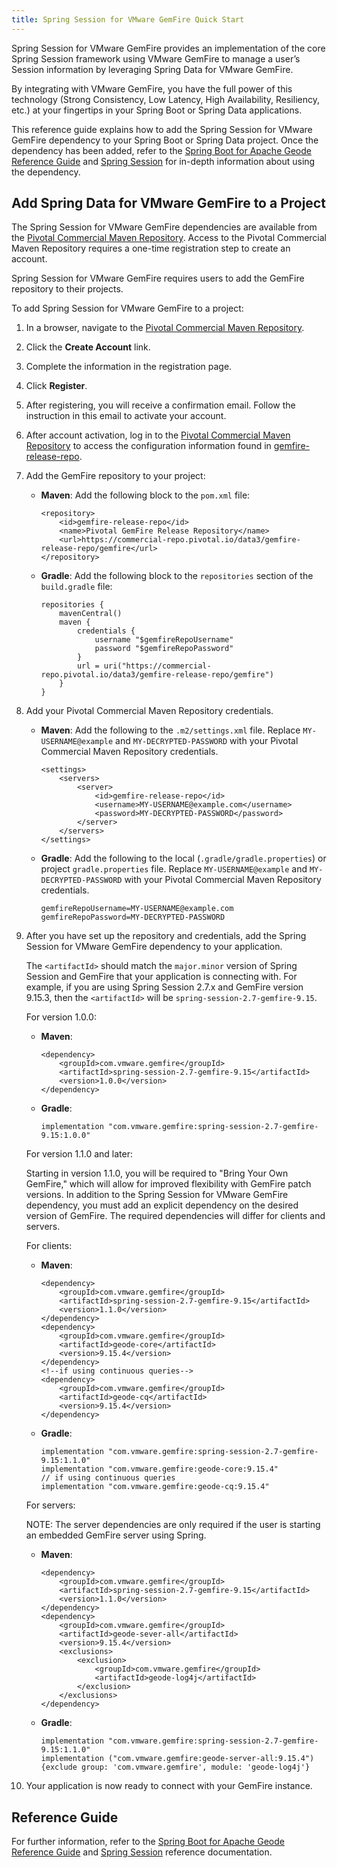 ```yaml
---
title: Spring Session for VMware GemFire Quick Start
---
```


Spring Session for VMware GemFire provides an implementation of the core Spring Session framework using VMware GemFire to manage a user’s Session information by leveraging Spring Data for VMware GemFire.

By integrating with VMware GemFire, you have the full power of this technology (Strong Consistency, Low Latency, High Availability, Resiliency, etc.) at your fingertips in your Spring Boot or Spring Data applications.

This reference guide explains how to add the Spring Session for VMware GemFire dependency to your Spring Boot or Spring Data project. Once the dependency has been added, refer to the [Spring Boot for Apache Geode Reference Guide](https://docs.spring.io/spring-boot-data-geode-build/current/reference/html5/) and [Spring Session](https://docs.spring.io/spring-session-data-geode/docs/current/reference/html5/) for in-depth information about using the dependency.


## Add Spring Data for VMware GemFire to a Project

The Spring Session for VMware GemFire dependencies are available from the [Pivotal Commercial Maven Repository](https://commercial-repo.pivotal.io/login/auth). Access to the Pivotal Commercial Maven Repository requires a one-time registration step to create an account.

Spring Session for VMware GemFire requires users to add the GemFire repository to their projects.

To add Spring Session for VMware GemFire to a project:

1. In a browser, navigate to the [Pivotal Commercial Maven Repository](https://commercial-repo.pivotal.io/login/auth).

1. Click the **Create Account** link.

1. Complete the information in the registration page.

1. Click **Register**.

1. After registering, you will receive a confirmation email. Follow the instruction in this email to activate your account.

1. After account activation, log in to the [Pivotal Commercial Maven Repository](https://commercial-repo.pivotal.io/login/auth) to access the configuration information found in [gemfire-release-repo](https://commercial-repo.pivotal.io/repository/gemfire-release-repo).

1. Add the GemFire repository to your project:

    * **Maven**: Add the following block to the `pom.xml` file:

        ```
        <repository>
            <id>gemfire-release-repo</id>
            <name>Pivotal GemFire Release Repository</name>
            <url>https://commercial-repo.pivotal.io/data3/gemfire-release-repo/gemfire</url>
        </repository>
        ```

    * **Gradle**: Add the following block to the `repositories` section of the `build.gradle` file:

        ```
        repositories {
            mavenCentral()
            maven {
                credentials {
                    username "$gemfireRepoUsername"
                    password "$gemfireRepoPassword"
                }
                url = uri("https://commercial-repo.pivotal.io/data3/gemfire-release-repo/gemfire")
            }
        }
        ```

1. Add your Pivotal Commercial Maven Repository credentials.

    * **Maven**: Add the following to the `.m2/settings.xml` file. Replace `MY-USERNAME@example` and `MY-DECRYPTED-PASSWORD` with your Pivotal Commercial Maven Repository credentials.

        ```
        <settings>
            <servers>
                <server>
                    <id>gemfire-release-repo</id>
                    <username>MY-USERNAME@example.com</username>
                    <password>MY-DECRYPTED-PASSWORD</password>
                </server>
            </servers>
        </settings>
        ```

    * **Gradle**: Add the following to the local (`.gradle/gradle.properties`) or project `gradle.properties` file. Replace `MY-USERNAME@example` and `MY-DECRYPTED-PASSWORD` with your Pivotal Commercial Maven Repository credentials.

        ```
        gemfireRepoUsername=MY-USERNAME@example.com 
        gemfireRepoPassword=MY-DECRYPTED-PASSWORD
        ```

1. After you have set up the repository and credentials, add the Spring Session for VMware GemFire dependency to your application.

    The `<artifactId>` should match the `major.minor` version of Spring Session and GemFire that your application is connecting with. For example, if you are using Spring Session 2.7.x and GemFire version 9.15.3, then the `<artifactId>` will be `spring-session-2.7-gemfire-9.15`.

    For version 1.0.0:

    * **Maven**:

        ```
        <dependency>
            <groupId>com.vmware.gemfire</groupId>
            <artifactId>spring-session-2.7-gemfire-9.15</artifactId>
            <version>1.0.0</version>
        </dependency>

        ```

    * **Gradle**:

        ```
        implementation "com.vmware.gemfire:spring-session-2.7-gemfire-9.15:1.0.0"
        ```

    For version 1.1.0 and later:

    Starting in version 1.1.0, you will be required to "Bring Your Own GemFire," which will allow for improved flexibility with GemFire patch versions. In addition to the Spring Session for VMware GemFire dependency, you must add an explicit dependency on the desired version of GemFire. The required dependencies will differ for clients and servers.

    For clients:

    * **Maven**:

        ```
        <dependency>
            <groupId>com.vmware.gemfire</groupId>
            <artifactId>spring-session-2.7-gemfire-9.15</artifactId>
            <version>1.1.0</version>
        </dependency>
        <dependency>
            <groupId>com.vmware.gemfire</groupId>
            <artifactId>geode-core</artifactId>
            <version>9.15.4</version>
        </dependency>
        <!--if using continuous queries-->
        <dependency>
            <groupId>com.vmware.gemfire</groupId>
            <artifactId>geode-cq</artifactId>
            <version>9.15.4</version>
        </dependency>
        ```

    * **Gradle**:

        ```
        implementation "com.vmware.gemfire:spring-session-2.7-gemfire-9.15:1.1.0"
        implementation "com.vmware.gemfire:geode-core:9.15.4"
        // if using continuous queries
        implementation "com.vmware.gemfire:geode-cq:9.15.4"
        ```

    For servers:

    NOTE: The server dependencies are only required if the user is starting an embedded GemFire server using Spring.

    * **Maven**:

        ```
        <dependency>
            <groupId>com.vmware.gemfire</groupId>
            <artifactId>spring-session-2.7-gemfire-9.15</artifactId>
            <version>1.1.0</version>
        </dependency>
        <dependency>
            <groupId>com.vmware.gemfire</groupId>
            <artifactId>geode-sever-all</artifactId>
            <version>9.15.4</version>
            <exclusions>
                <exclusion>
                    <groupId>com.vmware.gemfire</groupId>
                    <artifactId>geode-log4j</artifactId>
                </exclusion>
            </exclusions>
        </dependency>
        ```

    * **Gradle**:

        ```
        implementation "com.vmware.gemfire:spring-session-2.7-gemfire-9.15:1.1.0"
        implementation ("com.vmware.gemfire:geode-server-all:9.15.4"){exclude group: 'com.vmware.gemfire', module: 'geode-log4j'}
        ```

1. Your application is now ready to connect with your GemFire instance.

## Reference Guide

For further information, refer to the [Spring Boot for Apache Geode Reference Guide](https://docs.spring.io/spring-boot-data-geode-build/current/reference/html5/) and [Spring Session](https://docs.spring.io/spring-session-data-geode/docs/current/reference/html5/) reference documentation.
